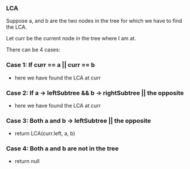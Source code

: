### LCA

Suppose a, and b are the two nodes in the tree for which we have to find the LCA.

Let curr be the current node in the tree where I am at.

There can be 4 cases:

### Case 1: If curr == a || curr == b
- here we have found the LCA at curr


### Case 2: If a -> leftSubtree && b -> rightSubtree || the opposite
- here we have found the LCA at curr


### Case 3: Both a and b -> leftSubtree || the opposite
- return LCA(curr.left, a, b)


### Case 4: Both a and b are not in the tree
- return null